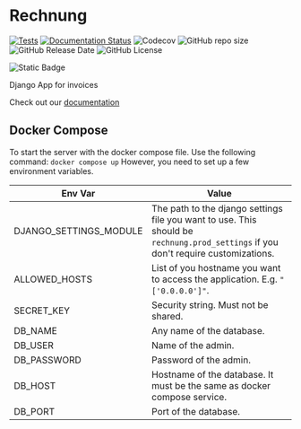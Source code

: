 # Rechnung

[![Tests](https://github.com/Segelzwerg/Rechnung/actions/workflows/django.yml/badge.svg)](https://github.com/Segelzwerg/Rechnung/actions/workflows/django.yml)
[![Documentation Status](https://readthedocs.org/projects/rechnung-django/badge/?version=latest)](https://rechnung-django.readthedocs.io/en/latest/?badge=latest)
![Codecov](https://img.shields.io/codecov/c/github/Segelzwerg/Rechnung)
![GitHub repo size](https://img.shields.io/github/repo-size/Segelzwerg/Rechnung)
![GitHub Release Date](https://img.shields.io/github/release-date/Segelzwerg/Rechnung)
![GitHub License](https://img.shields.io/github/license/Segelzwerg/Rechnung)

![Static Badge](https://img.shields.io/badge/translation-German-brightgreen)

Django App for invoices

Check out our [documentation](https://rechnung-django.readthedocs.io/en/latest/)

## Docker Compose

To start the server with the docker compose file. Use the following command:
`docker compose up`
However, you need to set up a few environment variables.

| Env Var                | Value                                                                                                                              |
|------------------------|------------------------------------------------------------------------------------------------------------------------------------|
| DJANGO_SETTINGS_MODULE | The path to the django settings file you want to use. This should be `rechnung.prod_settings` if you don't require customizations. |
| ALLOWED_HOSTS          | List of you hostname you want to access the application. E.g. `"['0.0.0.0']"`.                                                     |
| SECRET_KEY             | Security string. Must not be shared.                                                                                               |
| DB_NAME                | Any name of the database.                                                                                                          |
| DB_USER                | Name of the admin.                                                                                                                 |
| DB_PASSWORD            | Password of the admin.                                                                                                             |
| DB_HOST                | Hostname of the database. It must be the same as docker compose service.                                                           |
| DB_PORT                | Port of the database.                                                                                                              |
